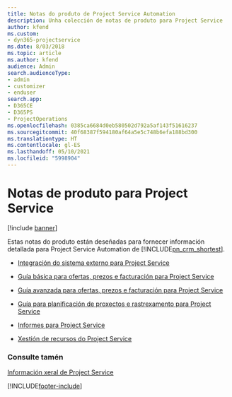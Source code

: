 ```yaml
---
title: Notas do produto de Project Service Automation
description: Unha colección de notas de produto para Project Service
author: kfend
ms.custom:
- dyn365-projectservice
ms.date: 8/03/2018
ms.topic: article
ms.author: kfend
audience: Admin
search.audienceType:
- admin
- customizer
- enduser
search.app:
- D365CE
- D365PS
- ProjectOperations
ms.openlocfilehash: 0385ca6684d0eb580502d792a5af143f51616237
ms.sourcegitcommit: 40f68387f594180af64a5e5c748b6efa188bd300
ms.translationtype: HT
ms.contentlocale: gl-ES
ms.lasthandoff: 05/10/2021
ms.locfileid: "5998904"
---
```

# <a name="white-papers-for-project-service"></a>Notas de produto para Project Service

[!include [banner](../includes/psa-now-project-operations.md)]

Estas notas do produto están deseñadas para fornecer información detallada para Project Service Automation de [!INCLUDE[pn_crm_shortest](../includes/pn-crm-shortest.md)].

-   [Integración do sistema externo para Project Service](https://go.microsoft.com/fwlink/?LinkId=825445)

-   [Guía básica para ofertas, prezos e facturación para Project Service](https://go.microsoft.com/fwlink/?LinkId=825241)

-   [Guía avanzada para ofertas, prezos e facturación para Project Service](https://go.microsoft.com/fwlink/?LinkId=825242)

-   [Guía para planificación de proxectos e rastrexamento para Project Service](https://go.microsoft.com/fwlink/?LinkId=825243)

-   [Informes para Project Service](https://go.microsoft.com/fwlink/?LinkId=825446)

-   [Xestión de recursos do Project Service](https://go.microsoft.com/fwlink/?LinkId=825244)

### <a name="see-also"></a>Consulte tamén
 [Información xeral de Project Service](../psa/overview.md)


[!INCLUDE[footer-include](../includes/footer-banner.md)]